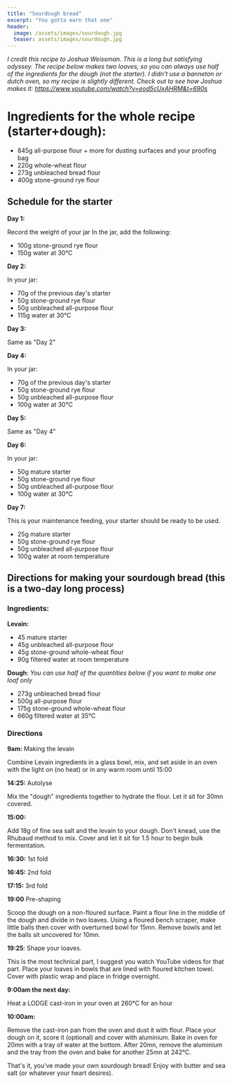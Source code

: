 ```yaml
---
title: "Sourdough bread"
excerpt: "You gotta earn that one"
header:
  image: /assets/images/sourdough.jpg
  teaser: assets/images/sourdough.jpg
---
```

*I credit this recipe to Joshua Weissman. This is a long but satisfying odyssey.
The recipe below makes two loaves, so you can always use half of the ingredients for the dough (not the starter).
I didn't use a banneton or dutch oven, so my recipe is slightly different.
Check out to see how Joshua makes it: <https://www.youtube.com/watch?v=eod5cUxAHRM&t=690s>*

# Ingredients for the whole recipe (starter+dough): 

* 845g all-purpose flour + more for dusting surfaces and your proofing bag
* 220g whole-wheat flour
* 273g unbleached bread flour
* 400g stone-ground rye flour

## Schedule for the starter

**Day 1:** 

Record the weight of your jar
In the jar, add the following: 
* 100g stone-ground rye flour
* 150g water at 30°C

**Day 2:** 

In your jar: 
* 70g of the previous day's starter
* 50g stone-ground rye flour
* 50g unbleached all-purpose flour
* 115g water at 30°C

**Day 3:**

Same as "Day 2"

**Day 4:** 

In your jar: 
* 70g of the previous day's starter
* 50g stone-ground rye flour
* 50g unbleached all-purpose flour
* 100g water at 30°C

**Day 5:** 

Same as "Day 4"

**Day 6:**

In your jar:
* 50g mature starter
* 50g stone-ground rye flour
* 50g unbleached all-purpose flour
* 100g water at 30°C

**Day 7:**

This is your maintenance feeding, your starter should be ready to be used.
* 25g mature starter
* 50g stone-ground rye flour
* 50g unbleached all-purpose flour
* 100g water at room temperature


## Directions for making your sourdough bread (this is a two-day long process)

### Ingredients:

**Levain:**

* 45 mature starter
* 45g unbleached all-purpose flour
* 45g stone-ground whole-wheat flour
* 90g filtered water at room temperature

**Dough**:
*You can use half of the quantities below if you want to make one loaf only*

* 273g unbleached bread flour
* 500g all-purpose flour
* 175g stone-ground whole-wheat flour
* 660g filtered water at 35°C

### Directions

**9am:** Making the levain

Combine Levain ingredients in a glass bowl, mix, and set aside in an oven with the light on (no heat) or in any warm room until 15:00

**14:25:** Autolyse

Mix the "dough" ingredients together to hydrate the flour. Let it sit for 30mn covered.

**15:00:** 

Add 18g of fine sea salt and the levain to your dough. Don't knead, use the Rhubaud method to mix.
Cover and let it sit for 1.5 hour to begin bulk fermentation. 

**16:30:** 1st fold

**16:45:** 2nd fold 

**17:15:** 3rd fold

**19:00** Pre-shaping 

Scoop the dough on a non-floured surface. Paint a flour line in the middle of the dough and divide in two loaves. Using a floured bench scraper, make little balls then cover with overturned bowl for 15mn. Remove bowls and let the balls sit uncovered for 10mn.

**19:25**: Shape your loaves. 

This is the most technical part, I suggest you watch YouTube videos for that part. 
Place your loaves in bowls that are lined with floured kitchen towel. Cover with plastic wrap and place in fridge overnight. 

**9:00am the next day:**

Heat a LODGE cast-iron in your oven at 260°C for an hour

**10:00am:**

Remove the cast-iron pan from the oven and dust it with flour. Place your dough on it, score it (optional) and cover with aluminium. Bake in oven for 20mn with a tray of water at the bottom. After 20mn, remove the aluminium and the tray from the oven and bake for another 25mn at 242°C. 

That's it, you've made your own sourdough bread! Enjoy with butter and sea salt (or whatever your heart desires).
